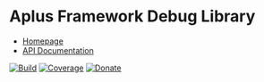 # Aplus Framework Debug Library

- [Homepage](https://the-framework.gitlab.io/libraries/debug.html)
- [API Documentation](https://the-framework.gitlab.io/libraries/debug/docs/)

[![Build](https://gitlab.com/the-framework/libraries/debug/badges/master/pipeline.svg)](https://gitlab.com/the-framework/libraries/debug/-/jobs)
[![Coverage](https://gitlab.com/the-framework/libraries/debug/badges/master/coverage.svg?job=test:php)](https://the-framework.gitlab.io/libraries/debug/coverage/)
[![Donate](https://img.shields.io/badge/Donate-PayPal-blue.svg)](https://www.paypal.com/cgi-bin/webscr?cmd=_s-xclick&hosted_button_id=NGBNW5PY4VSJ4)

